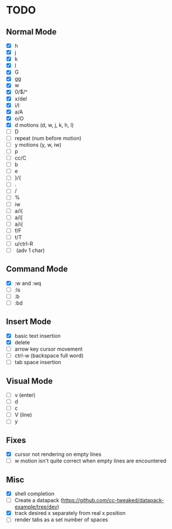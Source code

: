 # TODO

## Normal Mode
- [x] h
- [x] j
- [x] k
- [x] l
- [x] G
- [x] gg
- [x] w
- [x] 0/$/^
- [x] x/del
- [x] i/I
- [x] a/A
- [x] o/O
- [x] d motions (d, w, j, k, h, l)
- [ ] D
- [ ] repeat (num before motion)
- [ ] y motions (y, w, iw)
- [ ] p
- [ ] cc/C
- [ ] b
- [ ] e
- [ ] }/{
- [ ] .
- [ ] /
- [ ] %
- [ ] iw
- [ ] a/i(
- [ ] a/i[
- [ ] a/i{
- [ ] f/F
- [ ] t/T
- [ ] u/ctrl-R
- [ ] <space> (adv 1 char)

## Command Mode
- [x] :w and :wq
- [ ] :ls
- [ ] :b
- [ ] :bd

## Insert Mode

- [x] basic text insertion
- [x] delete
- [ ] arrow key cursor movement
- [ ] ctrl-w (backspace full word)
- [ ] tab space insertion

## Visual Mode

- [ ] v (enter)
- [ ] d
- [ ] c
- [ ] V (line)
- [ ] y

## Fixes

- [x] cursor not rendering on empty lines
- [ ] w motion isn't quite correct when empty lines are encountered

## Misc

- [x] shell completion
- [ ] Create a datapack (https://github.com/cc-tweaked/datapack-example/tree/dev)
- [x] track desired x separately from real x position
- [ ] render tabs as a set number of spaces
